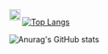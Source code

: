 <a href="https://steamcommunity.com/profiles/76561198074099594/">
<img align="left" alt="Anurag Hazra | CodeSandbox" width="20px" src="https://upload.wikimedia.org/wikipedia/commons/thumb/8/83/Steam_icon_logo.svg/512px-Steam_icon_logo.svg.png"/>
</a>

[![Top Langs](https://github-readme-stats.vercel.app/api/top-langs/?username=ArronDavies&bg_color=30,e96443,904e95&title_color=fff&text_color=fff&langs_count=8)](https://github.com/anuraghazra/github-readme-stats)

![Anurag's GitHub stats](https://github-readme-stats.vercel.app/api?username=ArronDavies&bg_color=30,e96443,904e95&title_color=fff&text_color=fff)
